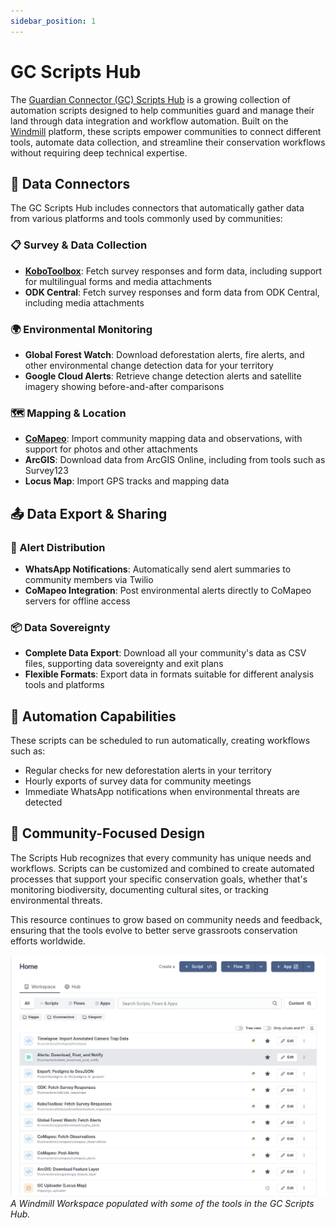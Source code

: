 ```yaml
---
sidebar_position: 1
---
```


# GC Scripts Hub

The [Guardian Connector (GC) Scripts Hub](https://github.com/conservationmetrics/gc-scripts-hub) is a growing collection of automation scripts designed to help communities guard and manage their land through data integration and workflow automation. Built on the [Windmill](https://www.windmill.dev/) platform, these scripts empower communities to connect different tools, automate data collection, and streamline their conservation workflows without requiring deep technical expertise.

## 🔗 Data Connectors

The GC Scripts Hub includes connectors that automatically gather data from various platforms and tools commonly used by communities:

### 📋 Survey & Data Collection
- **[KoboToolbox](/reference/connected-applications/kobotoolbox/)**: Fetch survey responses and form data, including support for multilingual forms and media attachments
- **ODK Central**: Fetch survey responses and form data from ODK Central, including media attachments

### 🌍 Environmental Monitoring
- **Global Forest Watch**: Download deforestation alerts, fire alerts, and other environmental change detection data for your territory
- **Google Cloud Alerts**: Retrieve change detection alerts and satellite imagery showing before-and-after comparisons

### 🗺️ Mapping & Location
- **[CoMapeo](/reference/connected-applications/comapeo/)**: Import community mapping data and observations, with support for photos and other attachments
- **ArcGIS**: Download data from ArcGIS Online, including from tools such as Survey123
- **Locus Map**: Import GPS tracks and mapping data

## 📤 Data Export & Sharing

### 🔄 Alert Distribution
- **WhatsApp Notifications**: Automatically send alert summaries to community members via Twilio
- **CoMapeo Integration**: Post environmental alerts directly to CoMapeo servers for offline access

### 📦 Data Sovereignty
- **Complete Data Export**: Download all your community's data as CSV files, supporting data sovereignty and exit plans
- **Flexible Formats**: Export data in formats suitable for different analysis tools and platforms

## 🤖 Automation Capabilities

These scripts can be scheduled to run automatically, creating workflows such as:
- Regular checks for new deforestation alerts in your territory
- Hourly exports of survey data for community meetings  
- Immediate WhatsApp notifications when environmental threats are detected

## 🌱 Community-Focused Design

The Scripts Hub recognizes that every community has unique needs and workflows. Scripts can be customized and combined to create automated processes that support your specific conservation goals, whether that's monitoring biodiversity, documenting cultural sites, or tracking environmental threats.

This resource continues to grow based on community needs and feedback, ensuring that the tools evolve to better serve grassroots conservation efforts worldwide. 

![A Windmill Workspace populated with some of the tools in the GC Scripts Hub.](./images/gc-scripts-hub.jpg)
_A Windmill Workspace populated with some of the tools in the GC Scripts Hub._

